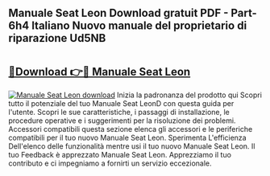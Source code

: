 ## Manuale Seat Leon Download gratuit PDF - Part-6h4 Italiano Nuovo manuale del proprietario di riparazione Ud5NB

# <h2><a href="http://df93rmd.blite.top/?on=Manuale+Seat+Leon">🔗Download 👉🔴 Manuale Seat Leon</a></h2>

[![Manuale Seat Leon download](https://i.imgur.com/lujVjoI.png)](http://df93rmd.blite.top/?on=Manuale+Seat+Leon)
Inizia la padronanza del prodotto qui Scopri tutto il potenziale del tuo Manuale Seat LeonD con questa guida per l'utente. Scopri le sue caratteristiche, i passaggi di installazione, le procedure operative e i suggerimenti per la risoluzione dei problemi. Accessori compatibili questa sezione elenca gli accessori e le periferiche compatibili per il tuo nuovo Manuale Seat Leon. Sperimenta L'efficienza Dell'elenco delle funzionalità mentre usi il tuo nuovo Manuale Seat Leon. Il tuo Feedback è apprezzato Manuale Seat Leon. Apprezziamo il tuo contributo e ci impegniamo a fornirti un servizio eccezionale.
